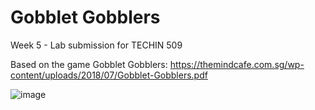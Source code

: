 # Gobblet Gobblers

Week 5 - Lab submission for TECHIN 509

Based on the game Gobblet Gobblers: https://themindcafe.com.sg/wp-content/uploads/2018/07/Gobblet-Gobblers.pdf

![image](https://user-images.githubusercontent.com/89954856/201157999-be3498b8-75dc-4c8b-8a25-a1b81a89cc84.png)

